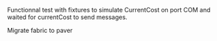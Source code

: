 Functionnal test with fixtures to simulate CurrentCost on port COM and waited for currentCost to send messages.

Migrate fabric to paver